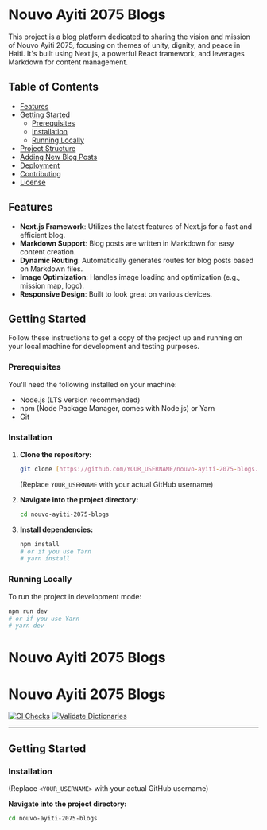 # Nouvo Ayiti 2075 Blogs

This project is a blog platform dedicated to sharing the vision and mission of Nouvo Ayiti 2075, focusing on themes of unity, dignity, and peace in Haiti. It's built using Next.js, a powerful React framework, and leverages Markdown for content management.

## Table of Contents

- [Features](#features)
- [Getting Started](#getting-started)
  - [Prerequisites](#prerequisites)
  - [Installation](#installation)
  - [Running Locally](#running-locally)
- [Project Structure](#project-structure)
- [Adding New Blog Posts](#adding-new-blog-posts)
- [Deployment](#deployment)
- [Contributing](#contributing)
- [License](#license)

## Features

- **Next.js Framework**: Utilizes the latest features of Next.js for a fast and efficient blog.
- **Markdown Support**: Blog posts are written in Markdown for easy content creation.
- **Dynamic Routing**: Automatically generates routes for blog posts based on Markdown files.
- **Image Optimization**: Handles image loading and optimization (e.g., mission map, logo).
- **Responsive Design**: Built to look great on various devices.

## Getting Started

Follow these instructions to get a copy of the project up and running on your local machine for development and testing purposes.

### Prerequisites

You'll need the following installed on your machine:

- Node.js (LTS version recommended)
- npm (Node Package Manager, comes with Node.js) or Yarn
- Git

### Installation

1.  **Clone the repository:**

    ```bash
    git clone [https://github.com/YOUR_USERNAME/nouvo-ayiti-2075-blogs.git](https://github.com/YOUR_USERNAME/nouvo-ayiti-2075-blogs.git)
    ```

    (Replace `YOUR_USERNAME` with your actual GitHub username)

2.  **Navigate into the project directory:**

    ```bash
    cd nouvo-ayiti-2075-blogs
    ```

3.  **Install dependencies:**
    ```bash
    npm install
    # or if you use Yarn
    # yarn install
    ```

### Running Locally

To run the project in development mode:

```bash
npm run dev
# or if you use Yarn
# yarn dev
```
# Nouvo Ayiti 2075 Blogs

# Nouvo Ayiti 2075 Blogs

[![CI Checks](https://github.com/justine6/nouvo-ayiti-2075-blogs/actions/workflows/ci.yml/badge.svg)](https://github.com/justine6/nouvo-ayiti-2075-blogs/actions/workflows/ci.yml)
[![Validate Dictionaries](https://github.com/justine6/nouvo-ayiti-2075-blogs/actions/workflows/validate-dicts.yml/badge.svg)](https://github.com/justine6/nouvo-ayiti-2075-blogs/actions/workflows/validate-dicts.yml)

---

## Getting Started

### Installation
(Replace `<YOUR_USERNAME>` with your actual GitHub username)

**Navigate into the project directory:**

```bash
cd nouvo-ayiti-2075-blogs
